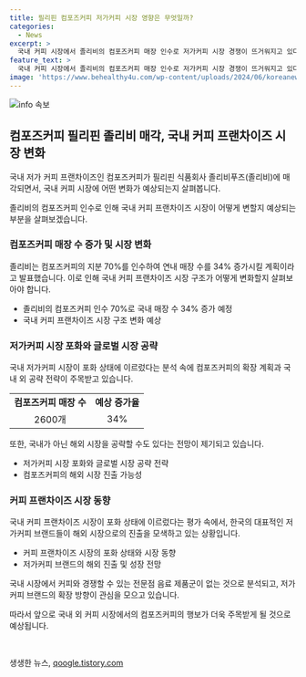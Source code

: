 ```yaml
---
title: 필리핀 컴포즈커피 저가커피 시장 영향은 무엇일까?
categories:
  - News
excerpt: >
  국내 커피 시장에서 졸리비의 컴포즈커피 매장 인수로 저가커피 시장 경쟁이 뜨거워지고 있다. 컴포즈커피는 지분 70%를 2억3800만달러에 인수받아 연내 매장 수를 34% 증가할 예정이며, 저가커피 시장의 성장세가 지속되고 있다. 컴포즈커피의 인수로 인한 저가커피 시장의 포화 상태에 대한 우려가 있지만, 기존 브랜드들의 해외 진출 등 다양한 전략이 이뤄지고 있다. 향후 컴포즈커피의 확장 전략과 국내외 시장 공략 방향에 주목할 필요가 있다.
feature_text: >
  국내 커피 시장에서 졸리비의 컴포즈커피 매장 인수로 저가커피 시장 경쟁이 뜨거워지고 있다. 컴포즈커피는 지분 70%를 2억3800만달러에 인수받아 연내 매장 수를 34% 증가할 예정이며, 저가커피 시장의 성장세가 지속되고 있다. 컴포즈커피의 인수로 인한 저가커피 시장의 포화 상태에 대한 우려가 있지만, 기존 브랜드들의 해외 진출 등 다양한 전략이 이뤄지고 있다. 향후 컴포즈커피의 확장 전략과 국내외 시장 공략 방향에 주목할 필요가 있다.
image: 'https://www.behealthy4u.com/wp-content/uploads/2024/06/koreanews.jpg'
---
```


<p><img src="https://www.behealthy4u.com/wp-content/uploads/2024/06/koreanews.jpg" alt="info 속보" /></p>

<h2 data-ke-size="size26">컴포즈커피 필리핀 졸리비 매각, 국내 커피 프랜차이즈 시장 변화</h2>

<p>국내 저가 커피 프랜차이즈인 컴포즈커피가 필리핀 식품회사 졸리비푸즈(졸리비)에 매각되면서, 국내 커피 시장에 어떤 변화가 예상되는지 살펴봅니다.</p>

<p data-ke-size="size16">졸리비의 컴포즈커피 인수로 인해 국내 커피 프랜차이즈 시장이 어떻게 변할지 예상되는 부분을 살펴보겠습니다.</p>

<h3 data-ke-size="size24">컴포즈커피 매장 수 증가 및 시장 변화</h3>

<p data-ke-size="size16">졸리비는 컴포즈커피의 지분 70%를 인수하여 연내 매장 수를 34% 증가시킬 계획이라고 발표했습니다. 이로 인해 국내 커피 프랜차이즈 시장 구조가 어떻게 변화할지 살펴보아야 합니다.</p>

<ul>
  <li>졸리비의 컴포즈커피 인수 70%로 국내 매장 수 34% 증가 예정</li>
  <li>국내 커피 프랜차이즈 시장 구조 변화 예상</li>
</ul>

<h3 data-ke-size="size24">저가커피 시장 포화와 글로벌 시장 공략</h3>

<p data-ke-size="size16">국내 저가커피 시장이 포화 상태에 이르렀다는 분석 속에 컴포즈커피의 확장 계획과 국내 외 공략 전략이 주목받고 있습니다.</p>

<table>
  <tr>
    <td style="text-align: center; height: 17px;"><b>컴포즈커피 매장 수</b></td>
    <td style="text-align: center; height: 17px;"><b>예상 증가율</b></td>
  </tr>
  <tr>
    <td style="text-align: center; height: 17px;">2600개</td>
    <td style="text-align: center; height: 17px;">34%</td>
  </tr>
</table>

<p data-ke-size="size16">또한, 국내가 아닌 해외 시장을 공략할 수도 있다는 전망이 제기되고 있습니다.</p>

<ul>
  <li>저가커피 시장 포화와 글로벌 시장 공략 전략</li>
  <li>컴포즈커피의 해외 시장 진출 가능성</li>
</ul>

<h3 data-ke-size="size24">커피 프랜차이즈 시장 동향</h3>

<p data-ke-size="size16">국내 커피 프랜차이즈 시장이 포화 상태에 이르렀다는 평가 속에서, 한국의 대표적인 저가커피 브랜드들이 해외 시장으로의 진출을 모색하고 있는 상황입니다.</p>

<ul>
  <li>커피 프랜차이즈 시장의 포화 상태와 시장 동향</li>
  <li>저가커피 브랜드의 해외 진출 및 성장 전망</li>
</ul>

<p data-ke-size="size16">국내 시장에서 커피와 경쟁할 수 있는 전문점 음료 제품군이 없는 것으로 분석되고, 저가커피 브랜드의 확장 방향이 관심을 모으고 있습니다.</p>

<p data-ke-size="size16">따라서 앞으로 국내 외 커피 시장에서의 컴포즈커피의 행보가 더욱 주목받게 될 것으로 예상됩니다.</p>

<p data-ke-size="size16">&nbsp;</p>
생생한 뉴스, <a href="https://qoogle.tistory.com" rel="dofollow">qoogle.tistory.com</a>


